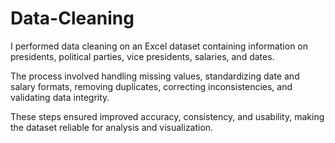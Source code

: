 # Data-Cleaning

I performed data cleaning on an Excel dataset containing information on presidents, political parties, vice presidents, salaries, and dates. 

The process involved handling missing values, standardizing date and salary formats, removing duplicates, correcting inconsistencies, and validating data integrity. 

These steps ensured improved accuracy, consistency, and usability, making the dataset reliable for analysis and visualization.
